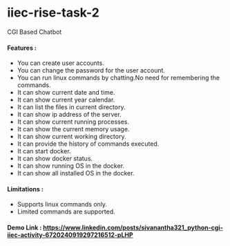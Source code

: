 # iiec-rise-task-2
CGI Based Chatbot
#### Features :
- You can create user accounts.
- You can change the password for the user account.
- You can run linux commands by chatting.No need for remembering the commands.  
- It can show current date and time.
- It can show current year calendar.
- It can list the files in current directory.
- It can show ip address of the server.
- It can show current running processes.
- It can show the current memory usage.
- It can show current working directory.
- It can provide the history of commands executed.
- It can start docker.
- It can show docker status.
- It can show running OS in the docker.
- It can show all installed OS in the docker.
#### Limitations :
- Supports linux commands only.
- Limited commands are supported.
#### Demo Link : https://www.linkedin.com/posts/sivanantha321_python-cgi-iiec-activity-6720240919297216512-pLHP
